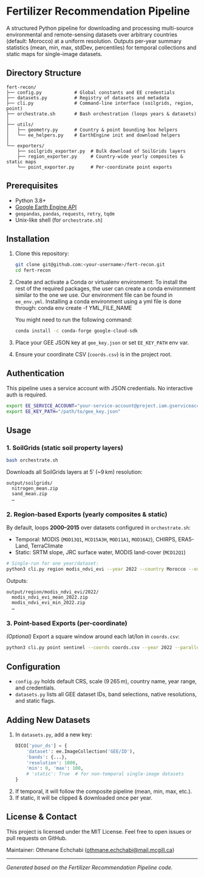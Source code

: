 # Fertilizer Recommendation Pipeline

A structured Python pipeline for downloading and processing multi-source environmental and remote-sensing datasets over arbitrary countries (default: Morocco) at a uniform resolution. Outputs per-year summary statistics (mean, min, max, stdDev, percentiles) for temporal collections and static maps for single-image datasets.

## Directory Structure

```
fert-recon/
├── config.py            # Global constants and EE credentials
├── datasets.py          # Registry of datasets and metadata
├── cli.py               # Command-line interface (soilgrids, region, point)
├── orchestrate.sh       # Bash orchestration (loops years & datasets)
│
├── utils/
│   ├── geometry.py      # Country & point bounding box helpers
│   └── ee_helpers.py    # EarthEngine init and download helpers
│
└── exporters/
    ├── soilgrids_exporter.py  # Bulk download of SoilGrids layers
    ├── region_exporter.py     # Country‑wide yearly composites & static maps
    └── point_exporter.py      # Per-coordinate point exports
```

## Prerequisites

- Python 3.8+
- [Google Earth Engine API](https://developers.google.com/earth-engine)
- `geopandas`, `pandas`, `requests`, `retry`, `tqdm`
- Unix-like shell (for `orchestrate.sh`)

## Installation

1. Clone this repository:
   ```bash
   git clone git@github.com:<your-username>/fert-recon.git
   cd fert-recon
   ```
2. Create and activate a Conda or virtualenv environment:
   To install the rest of the required packages, the user can create a conda environment similar to the one we use. Our environment file can be found in `ee_env.yml`. Installing a conda environment using a yml file is done through: conda env create -f YML_FILE_NAME 

   You might need to run the following command:
   ```bash
   conda install -c conda-forge google-cloud-sdk
   ```

4. Place your GEE JSON key at `gee_key.json` or set `EE_KEY_PATH` env var.
5. Ensure your coordinate CSV (`coords.csv`) is in the project root.

## Authentication

This pipeline uses a service account with JSON credentials. No interactive auth is required.

```bash
export EE_SERVICE_ACCOUNT="your-service-account@project.iam.gserviceaccount.com"
export EE_KEY_PATH="/path/to/gee_key.json"
```

## Usage

### 1. SoilGrids (static soil property layers)

```bash
bash orchestrate.sh
```

Downloads all SoilGrids layers at 5′ (\~9 km) resolution:

```
output/soilgrids/
  nitrogen_mean.zip
  sand_mean.zip
  …
```

### 2. Region-based Exports (yearly composites & static)

By default, loops **2000–2015** over datasets configured in `orchestrate.sh`:

- Temporal: MODIS (`MOD13Q1`, `MCD15A3H`, `MOD11A1`, `MOD16A2`), CHIRPS, ERA5-Land, TerraClimate
- Static: SRTM slope, JRC surface water, MODIS land-cover (`MCD12Q1`)

```bash
# Single-run for one year/dataset:
python3 cli.py region modis_ndvi_evi --year 2022 --country Morocco --out output/region/modis_ndvi_evi/2022
```

Outputs:

```
output/region/modis_ndvi_evi/2022/
  modis_ndvi_evi_mean_2022.zip
  modis_ndvi_evi_min_2022.zip
  …
```

### 3. Point-based Exports (per-coordinate)

*(Optional)* Export a square window around each lat/lon in `coords.csv`:

```bash
python3 cli.py point sentinel --coords coords.csv --year 2022 --parallel --workers 16 --out output/point/sentinel
```

## Configuration

- `config.py` holds default CRS, scale (9 265 m), country name, year range, and credentials.
- `datasets.py` lists all GEE dataset IDs, band selections, native resolutions, and static flags.

## Adding New Datasets

1. In `datasets.py`, add a new key:
   ```python
   DICO['your_ds'] = {
       'dataset': ee.ImageCollection('GEE/ID'),
       'bands': {...},
       'resolution': 1000,
       'min': 0, 'max': 100,
       # 'static': True  # for non-temporal single-image datasets
   }
   ```
2. If temporal, it will follow the composite pipeline (mean, min, max, etc.).
3. If static, it will be clipped & downloaded once per year.

## License & Contact

This project is licensed under the MIT License. Feel free to open issues or pull requests on GitHub.

Maintainer: Othmane Echchabi ([othmane.echchabi@mail.mcgill.ca](mailto\:othmane.echchabi@mail.mcgill.ca))

---

*Generated based on the Fertilizer Recommendation Pipeline code.*

